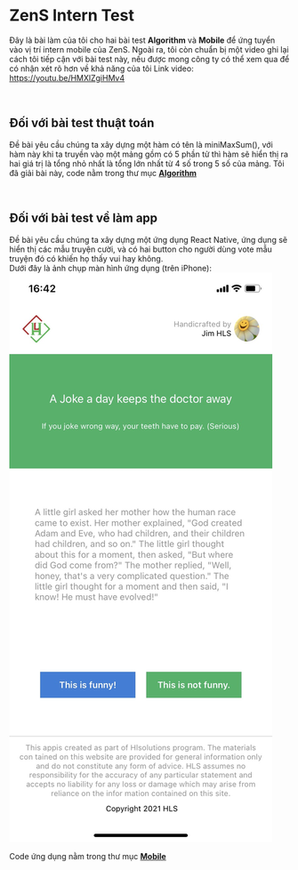 # ZenS Intern Test
Đây là bài làm của tôi cho hai bài test **Algorithm** và **Mobile** để ứng tuyển vào vị trí intern mobile của ZenS. Ngoài ra, tôi còn chuẩn bị một video ghi lại cách tôi tiếp cận với bài test này, nếu được mong công ty có thể xem qua để có nhận xét rõ hơn về khả năng của tôi
Link video: https://youtu.be/HMXlZgiHMv4

<br/>

## Đối với bài test thuật toán

Đề bài yêu cầu chúng ta xây dựng một hàm có tên là miniMaxSum(), với hàm này khi ta truyền vào một mảng gồm có 5 phần tử thì hàm sẽ hiển thị ra hai giá trị là tổng nhỏ nhất là tổng lớn nhất từ 4 số trong 5 số của mảng. Tôi đã giải bài này, code nằm trong thư mục **[Algorithm](https://github.com/horobix/zens-intern-test/tree/master/Algorithm)**

<br/>

## Đối với bài test về làm app

Đề bài yêu cầu chúng ta xây dựng một ứng dụng React Native, ứng dụng sẽ hiển thị các mẫu truyện cười, và có hai button cho người dùng vote mẫu truyện đó có khiến họ thấy vui hay không.
<br/>
Dưới đây là ảnh chụp màn hình ứng dụng (trên iPhone):
<br/>
![Screenshot](https://github.com/horobix/zens-intern-test/blob/master/Mobile/screenshot.jpg?raw=true)

Code ứng dụng nằm trong thư mục **[Mobile](https://github.com/horobix/zens-intern-test/tree/master/Algorithm)**
